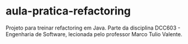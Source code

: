 # aula-pratica-refactoring
Projeto para treinar refactoring em Java. Parte da disciplina DCC603 - Engenharia de Software, lecionada pelo professor Marco Tulio Valente. 
